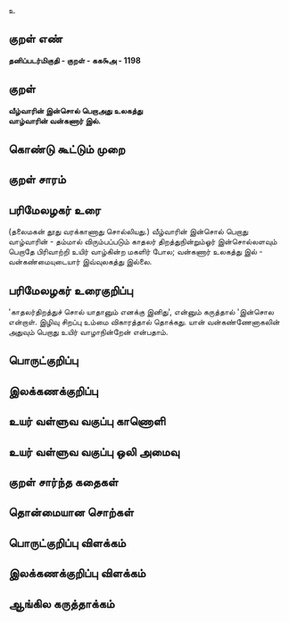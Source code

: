 உ

## குறள் எண் 

**தனிப்படர்மிகுதி - குறள் - கக௯அ - 1198**

## குறள் 

**வீழ்வாரின் இன்சொல் பெறாஅது உலகத்து  
வாழ்வாரின் வன்கணார் இல்.**

## கொண்டு கூட்டும் முறை


## குறள் சாரம் 


## பரிமேலழகர் உரை

(தலைமகன் தூது வரக்காணாது சொல்லியது.) வீழ்வாரின் இன்சொல் பெறாது வாழ்வாரின் - தம்மால் விரும்பப்படும் காதலர் திறத்துநின்றும்ஓர் இன்சொல்லளவும் பெறாதே பிரிவாற்றி உயிர் வாழ்கின்ற மகளிர் போல; வன்கணார் உலகத்து இல் - வன்கண்மையுடையார் இவ்வுலகத்து இல்லை.

## பரிமேலழகர் உரைகுறிப்பு   

'காதலர்திறத்துச் சொல் யாதானும் எனக்கு இனிது', என்னும் கருத்தால் 'இன்சொல என்றாள். இழிவு சிறப்பு உம்மை விகாரத்தால் தொக்கது. யான் வன்கண்ணேனாகலின் அதுவும் பெறாது உயிர் வாழாநின்றேன் என்பதாம்.

## பொருட்குறிப்பு 


## இலக்கணக்குறிப்பு  


## உயர் வள்ளுவ வகுப்பு காணொளி


## உயர் வள்ளுவ வகுப்பு ஒலி அமைவு 

 
## குறள் சார்ந்த கதைகள் 


## தொன்மையான சொற்கள்


## பொருட்குறிப்பு விளக்கம்


## இலக்கணக்குறிப்பு விளக்கம்


## ஆங்கில கருத்தாக்கம் 


